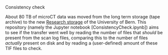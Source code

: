 Consistency check

About 80 TB of microCT data was moved from the long term storage (tape archive) to the new [Research storage](https://intern.unibe.ch/dienstleistungen/informatik/dienstleistungen_der_informatikdienste/dienstleistungen___ressourcen/research_storage/index_ger.html) of the University of Bern.
This repository (namely the Jupyter notebook [ConsistencyCheck.ipynb]) aims to see if the transfer went well by reading the number of files that *should* be present from the scan log files, comparing this to the number of files *actually* present on disk and by reading a (user-defined) amount of these TIF files to check.